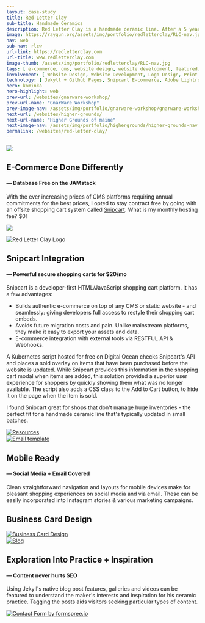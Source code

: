 ```yaml
---
layout: case-study
title: Red Letter Clay
sub-title: Handmade Ceramics
description: Red Letter Clay is a handmade ceramic line. After a 5 year studio practice and selling at various markets around Chicago, I designed & developed an online store to allow for national shipping and in-person pick ups as an option for sales.
image: https://raygun.org/assets/img/portfolio/redletterclay/RLC-nav.jpg
nav: web
sub-nav: rlcw
url-link: https://redletterclay.com
url-title: www.redletterclay.com
image-thumb: /assets/img/portfolio/redletterclay/RLC-nav.jpg
tags: [ e-commerce, cms, website design, website development, featured, websites ]
involvement: [ Website Design, Website Development, Logo Design, Print Design, Email Marketing, Photography, E-commerce ]
technology: [ Jekyll + Github Pages, Snipcart E-commerce, Adobe Lightroom, Adobe Illustrator, Figma ]
hero: kominka
hero-highlight: web
prev-url: /websites/gnarware-workshop/
prev-url-name: "GnarWare Workshop"
prev-image-nav: /assets/img/portfolio/gnarware-workshop/gnarware-workshop-nav.jpg
next-url: /websites/higher-grounds/
next-url-name: "Higher Grounds of maine"
next-image-nav: /assets/img/portfolio/highergrounds/higher-grounds-nav.png
permalink: /websites/red-letter-clay/
---
```

<div class="container-fluid rlcw bg-white">
<div class="container">
    <div class="row align-items-center gx-0 pt-5" id="trigger-1">
      <div class="col-lg-6 col-md-12 mt-5">  
        <a href="/assets/img/portfolio/redletterclay/RLC-landing.jpg" class="glightboxGallery"><img src="/assets/img/portfolio/redletterclay/RLC-landing.jpg" class="img-fluid cursor-zoom border border-5" data-aos="fade-up" data-aos-anchor-placement="top-bottom" data-aos-anchor="#trigger-1" data-aos-once="true"></a>
      </div>  
      <div class="col-lg-6 col-md-12 mt-5 ps-sm-5" data-aos="fade-up" data-aos-anchor-placement="top-bottom" data-aos-anchor="#trigger-1" data-aos-once="true">
        <h2 class="rlcw">E-Commerce Done Differently</h2>
        <h4 class="rlcw pb-4">&mdash; Database Free on the JAMstack</h4>
        <p>With the ever increasing prices of CMS platforms requiring annual commitments for the best prices, I opted to stay contract free by going with an offsite shopping cart system called <a href="https://snipcart.com/" target="_blank" class="alt">Snipcart</a>. What is my monthly hosting fee? <span class="fw-bold">$0!</span></p>
        <p class="mt-5"><a href="/assets/img/portfolio/redletterclay/RLC-landing-2.jpg" class="glightboxGallery"><img src="/assets/img/portfolio/redletterclay/RLC-landing-2.jpg" class="img-fluid cursor-zoom border border-5" data-aos="fade-up" data-aos-anchor-placement="top-bottom" data-aos-anchor="#trigger-1" data-aos-once="true"></a></p>
        <p class="text-center pt-5"><img src="/assets/img/portfolio/redletterclay/RLC-logo.jpg" alt="Red Letter Clay Logo" data-aos="fade-in" data-aos-once="true" class="img-fluid w-50"></p>
      </div>
    </div>
      <div class="row mt-5 align-items-baseline" id="trigger-4">
        <div class="col-lg-6 col-md-12 mt-5" data-aos="fade-up" data-aos-once="true" data-aos-anchor="#trigger-4">
          <h2 class="rlcw">Snipcart Integration</h2>
          <h4 class="rlcw pb-4">&mdash; Powerful secure shopping carts for $20/mo</h4>
          <p>Snipcart is a developer-first HTML/JavaScript shopping cart platform. It has a few advantages:</p>
          <ul>
            <li><i class="fas fa-location-crosshairs rlcw pe-3"></i>Builds authentic e-commerce on top of any CMS or static website - and seamlessly: giving developers full access to restyle their shopping cart embeds.</li>
            <li><i class="fas fa-location-crosshairs rlcw pe-3"></i>Avoids future migration costs and pain. Unlike mainstream platforms, they make it easy to export your assets and data.</li>
            <li><i class="fas fa-location-crosshairs rlcw pe-3"></i>E-commerce integration with external tools via RESTFUL API & Webhooks.</li>
          </ul>
        </div>
        <div class="col-lg-6 col-md-12 mt-5" data-aos="fade-up" data-aos-once="true" data-aos-anchor="#trigger-4">
            <p>A Kubernetes script hosted for free on Digital Ocean checks Snipcart's API and places a sold overlay on items that have been purchased before the website is updated. While Snipcart provides this information in the shopping cart modal when items are added, this solution provided a superior user experience for shoppers by quickly showing them what was no longer available. The script also adds a CSS class to the Add to Cart button, to hide it on the page when the item is sold.</p>
            <p>I found Snipcart great for shops that don't manage huge inventories - <span class="fw-bold">the perfect fit</span> for a handmade ceramic line that's typically updated in small batches.</p>
        </div>
    </div>
    <div class="row" id="trigger-4">
      <div class="col-lg-12 col-md-12 mt-5" data-aos="fade-in" data-aos-once="true">
        <a href="/assets/img/portfolio/redletterclay/RLC-store.jpg" class="glightboxGallery"><img src="/assets/img/portfolio/redletterclay/RLC-store.jpg" alt="Resources"  class="img-fluid cursor-zoom"></a>         
      </div>
    </div>
    <div class="row align-items-center" id="trigger-5">
      <div class="col-lg-6 col-md-12" data-aos="zoom-in-up" data-aos-once="true" data-aos-anchor="#trigger-5" data-aos-anchor-placement="center-bottom">
            <a href="/assets/img/portfolio/redletterclay/RLC-mobile.png" class="glightboxGallery"><img src="/assets/img/portfolio/redletterclay/RLC-mobile.png" alt="Email template" class="img-fluid cursor-zoom"></a> 
      </div>
      <div class="col-lg-6 col-md-12 mb-5" data-aos="fade-up" data-aos-once="true" data-aos-anchor="#trigger-5" data-aos-anchor-placement="center-bottom">
      <h2 class="rlcw">Mobile Ready</h2>
            <h4 class="rlcw pb-4">&mdash; Social Media + Email Covered</h4>
            <p>Clean straightforward navigation and layouts for mobile devices make for pleasant shopping experiences on social media and via email. These can be easily incorporated into Instagram stories & various marketing campaigns.</p>  
      </div>
    </div>
    <div class="row" id="trigger-7">
      <div class="col-lg-12 col-md-12 mb-5" data-aos="fade-up" data-aos-once="true" data-aos-anchor="#trigger-7" data-aos-anchor-placement="top -bottom">
        <h2 class="rlcw mb-4">Business Card Design</h2>
         <a href="/assets/img/portfolio/redletterclay/RLC-business-cards.jpg" class="glightboxGallery"><img src="/assets/img/portfolio/redletterclay/RLC-business-cards.jpg" alt="Business Card Design" class="img-fluid cursor-zoom border border-5"></a>
      </div>
    </div>
    <div class="row align-items-center py-5" id="trigger-2">
      <div class="col-lg-6 col-md-12" data-aos="fade-up" data-aos-anchor-placement="top-bottom" data-aos-anchor="#trigger-2" data-aos-once="true">
        <a href="/assets/img/portfolio/redletterclay/RLC-journal-listing.jpg" class="glightboxGallery"><img src="/assets/img/portfolio/redletterclay/RLC-journal-listing.jpg" alt="Blog" class="img-fluid cursor-zoom border border-5"></a>
      </div>
      <div class="col-lg-6 col-md-12 mt-5 ps-sm-5" data-aos="fade-up" data-aos-anchor-placement="center-bottom" data-aos-once="true" data-aos-anchor="#trigger-2">
      <h2 class="rlcw">Exploration Into Practice + Inspiration</h2>
        <h4 class="rlcw pb-4">&mdash; Content never hurts SEO</h4>
        <p>Using Jekyll's native blog post features, galleries and videos can be featured to understand the maker's interests and inspiration for his ceramic practice. Tagging the posts aids visitors seeking particular types of content.</p>
        <a href="/assets/img/portfolio/redletterclay/RLC-contact.jpg" class="glightboxGallery"><img src="/assets/img/portfolio/redletterclay/RLC-contact.jpg" alt="Contact Form by formspree.io" class="img-fluid cursor-zoom border border-5 my-5"></a> 
      </div>
    </div>
</div>